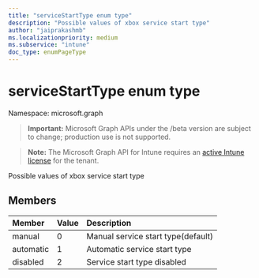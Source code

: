 ```yaml
---
title: "serviceStartType enum type"
description: "Possible values of xbox service start type"
author: "jaiprakashmb"
ms.localizationpriority: medium
ms.subservice: "intune"
doc_type: enumPageType
---
```


# serviceStartType enum type

Namespace: microsoft.graph

> **Important:** Microsoft Graph APIs under the /beta version are subject to change; production use is not supported.

> **Note:** The Microsoft Graph API for Intune requires an [active Intune license](https://go.microsoft.com/fwlink/?linkid=839381) for the tenant.

Possible values of xbox service start type

## Members
|Member|Value|Description|
|:---|:---|:---|
|manual|0|Manual service start type(default)|
|automatic|1|Automatic service start type|
|disabled|2|Service start type disabled|
